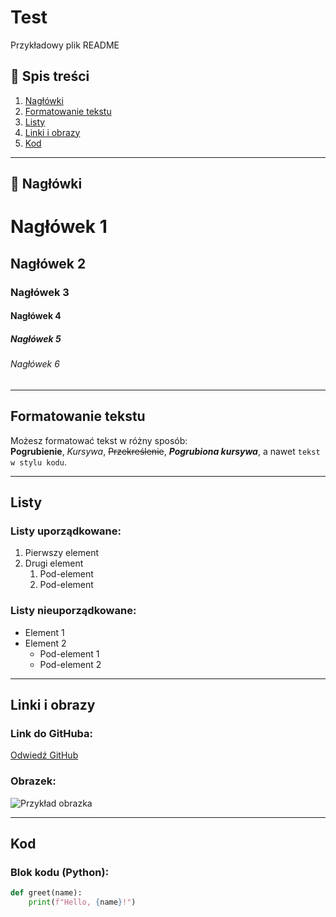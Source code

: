 # Test

Przykładowy plik README

## 📖 Spis treści
1. [Nagłówki](#nagłówki)
2. [Formatowanie tekstu](#formatowanie-tekstu)
3. [Listy](#listy)
4. [Linki i obrazy](#linki-i-obrazy)
5. [Kod](#kod)
---

## 📝 Nagłówki

# Nagłówek 1
## Nagłówek 2
### Nagłówek 3
#### Nagłówek 4
##### Nagłówek 5
###### Nagłówek 6

---

## Formatowanie tekstu

Możesz formatować tekst w różny sposób:  
**Pogrubienie**, *Kursywa*, ~~Przekreślenie~~, **_Pogrubiona kursywa_**, a nawet `tekst w stylu kodu`.

---

## Listy

### Listy uporządkowane:
1. Pierwszy element
2. Drugi element
   1. Pod-element
   2. Pod-element

### Listy nieuporządkowane:
- Element 1
- Element 2
  - Pod-element 1
  - Pod-element 2

---

## Linki i obrazy

### Link do GitHuba:
[Odwiedź GitHub](https://github.com)

### Obrazek:
![Przykład obrazka](https://miro.medium.com/v2/resize:fit:1100/1*CWFkh5z8oa6dZfn5_gkKKQ.jpeg "Przykładowy obrazek")

---

## Kod

### Blok kodu (Python):
```python
def greet(name):
    print(f"Hello, {name}!")

